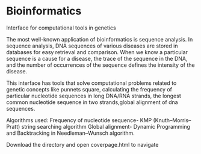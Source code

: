 # Bioinformatics
Interface for computational tools in genetics

The most well-known application of bioinformatics is sequence analysis.
In sequence analysis, DNA sequences of various diseases are stored in databases for easy retrieval and comparison. 
When we know a particular sequence is a cause for a disease, the trace of the sequence in the DNA,
and the number of occurrences of the sequence defines the intensity of the disease.

This interface has tools that solve computational problems related to genetic concepts like punnets square, calculating the frequency of particular nucleotide sequences in long DNA/RNA strands, the longest common nucleotide sequence in two strands,global alignment of dna sequences.

Algorithms used: Frequency of nucleotide sequence- KMP (Knuth–Morris–Pratt) string searching algorithm
Global alignment- Dynamic Programming and Backtracking in Needleman–Wunsch algorithm.

Download the directory and open coverpage.html to navigate
